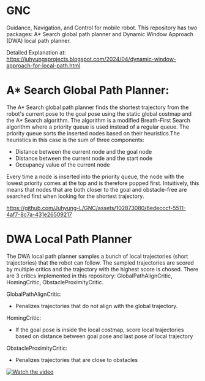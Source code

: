 # GNC
Guidance, Navigation, and Control for mobile robot. This repository has two packages: A* Search global path planner and Dynamic Window Approach (DWA) local path planner.

Detailed Explanation at: https://juhyungsprojects.blogspot.com/2024/04/dynamic-window-approach-for-local-path.html

# A* Search Global Path Planner:
The A* Search global path planner finds the shortest trajectory from the robot's current pose to the goal pose using the static global costmap and the A* Search algorithm. The algorithm is a modified Breath-First Search algorithm where a priority queue is used instead of a regular queue. The priority queue sorts the inserted nodes based on their heuristics.The heuristics in this case is the sum of three components:
- Distance between the current node and the goal node
- Distance between the current node and the start node
- Occupancy value of the current node

Every time a node is inserted into the priority queue, the node with the lowest priority comes at the top and is therefore popped first. Intuitively, this means that nodes that are both closer to the goal and obstacle-free are searched first when looking for the shortest trajectory.

https://github.com/Juhyung-L/GNC/assets/102873080/6edecccf-5511-4af7-8c7a-431e26509217

# DWA Local Path Planner
The DWA local path planner samples a bunch of local trajectories (short trajectories) that the robot can follow. The sampled trajectories are scored by multiple critics and the trajectory with the highest score is chosed. There are 3 critics implemented in this repository: GlobalPathAlignCritic, HomingCritic, ObstacleProximityCritic.

GlobalPathAlignCritic:
- Penalizes trajectories that do not align with the global trajectory.

HomingCritic:
- If the goal pose is inside the local costmap, score local trajectories based on distance between goal pose and last pose of local trajectory

ObstacleProximityCritic:
- Penalizes trajectories that are close to obstacles

[![Watch the video](https://img.youtube.com/vi/XEWZgA5ivXk/maxresdefault.jpg)](https://www.youtube.com/watch?v=XEWZgA5ivXk "DWA Local Planner Footage")
